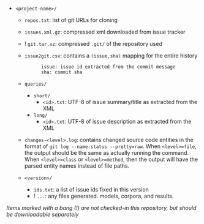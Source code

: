 - `<project-name>/`
    - `repos.txt`: list of git URLs for cloning
    - `issues.xml.gz`: compressed xml downloaded from issue tracker
    - ! `git.tar.xz`: compressed `.git/` of the repository used
    - `issue2git.csv`: contains a `(issue,sha)` mapping for the entire history

                issue: issue id extracted from the commit message
                sha: commit sha

    - `queries/`
        - `short/`
            - `<id>.txt`: UTF-8 of issue summary/title as extracted from the XML
        - `long/`
            - `<id>.txt`: UTF-8 of issue description as extracted from the XML
    - `changes-<level>.log`: contains changed source code entities in the format
      of `git log --name-status --pretty=raw`. When `<level>=file`, the output
      should be the same as actually running the command. When `<level>=class`
      or `<level>=method`, then the output will have the parsed entity names
      instead of file paths.
    - `<version>/`
        - `ids.txt`: a list of issue ids fixed in this version
        - ! `...`: any files generated. models, corpora, and results.


*Items marked with a bang (!) are not checked-in this repository, but should be
downloadable separately*
